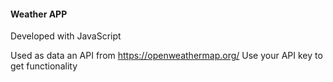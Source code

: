 #### Weather APP

Developed with JavaScript

Used as data an API from https://openweathermap.org/
Use your API key to get functionality
